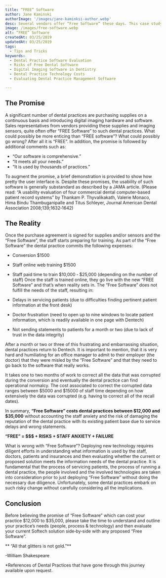 ```yaml
---
title: “FREE” Software
author: Jane Kaminski
authorImage: '/images/jane-kaminksi-author.webp'
desc: Several vendors offer “Free Software” these days. This case study is based on real‐life experiences and explores what is involved with the installation, training and deployment of “Free Software” and what risks are associated with the proposition of “Free Software”.
image: /images/free-software.webp
alt: “FREE” Software
createdAt: 03/25/2019
updatedAt: 03/25/2019
tags:
  - Tips and Tricks
keywords:
  - Dental Practice Software Evaluation
  - Risks of Free Dental Software
  - Digital Imaging Software in Dentistry
  - Dental Practice Technology Costs
  - Evaluating Dental Practice Management Software

---
```


## The Promise

A significant number of dental practices are purchasing supplies on a continuous basis and introducing digital imaging hardware and software. Sales representatives from vendors providing these supplies and imaging sensors, quite often offer “FREE Software” to such dental practices. What could possibly be more enticing than “FREE software”? What could possibly go wrong? After all it is “FREE”. In addition, the promise is followed by additional comments such as:

- “Our software is comprehensive.”
- “It meets all your needs.”
- “It is used by thousands of practices.”

To augment the promise, a brief demonstration is provided to show how pretty the user interface is. Despite these promises, the usability of such software is generally substandard as described by a JAMA article. (Please read: “A usability evaluation of four commercial dental computer‐based patient record systems” by Thankam P. Thyvalikakath, Valerie Monaco, Hima Bindu Thambuganipalle and Titus Schleyer, Journal American Dental Association 2008;139;1632‐1642)

## The Reality

Once the purchase agreement is signed for supplies and/or sensors and the “Free Software”, the staff starts preparing for training. As part of the “Free Software” the dental practice commits the following expenses:

- Conversion $1500
- Staff online web training $1500
- Staff paid time to train $10,000 ‐ $25,000 (depending on the number of staff)
Once the staff is trained online, they go live with the new “FREE Software” and that’s when reality sets in. The “Free Software” does not fulfill the needs of the staff, resulting in:

- Delays in servicing patients (due to difficulties finding pertinent patient information at the front desk)
- Doctor frustration (need to open up to nine windows to locate patient information, which is readily available in one page with Dentech)
- Not sending statements to patients for a month or two (due to lack of trust in the data integrity)

After a month or two or three of this frustrating and embarrassing situation, dental practices return to Dentech. It is important to mention, that it is very hard and humiliating for an office manager to admit to their employer (the doctor) that they were misled by the “Free Software” and that they need to go back to the software that really works.

It takes one to two months of work to correct all the data that was corrupted during the conversion and eventually the dental practice can find operational normalcy. The cost associated to correct the corrupted data ranges between $5000 and $15000 of staff time depending on how extensively the data was corrupted (e.g. having to correct all of the recall dates).

In summary, **“Free Software” costs dental practices between $12,000 and $35,000** without accounting the staff anxiety and the risk of damaging the reputation of the dental practice with its existing patient base due to service delays and wrong statements.

**“FREE” = $$$ + RISKS + STAFF ANXIETY + FAILURE**

What is wrong with “Free Software”? Deploying new technology requires diligent efforts in understanding what information is used by the staff, doctors, patients and insurances and then evaluating whether the current or proposed solution meets the information needs of the dental practice. It is fundamental that the process of servicing patients, the process of running a dental practice, the people involved and the involved technologies are taken into consideration prior to just deploying “Free Software” without doing the necessary due diligence. Unfortunately, some dental practices embark on such risky change without carefully considering all the implications.

## Conclusion

Before believing the promise of “Free Software” which can cost your practice $12,000 to $35,000, please take the time to understand and outline your practice’s needs (people, process & technology) and then evaluate your current Softech solution side‐by‐side with any proposed “Free Software”.

** “All that glitters is not gold.”**

-William Shakespeare

*References of Dental Practices that have gone through this journey available upon request.

